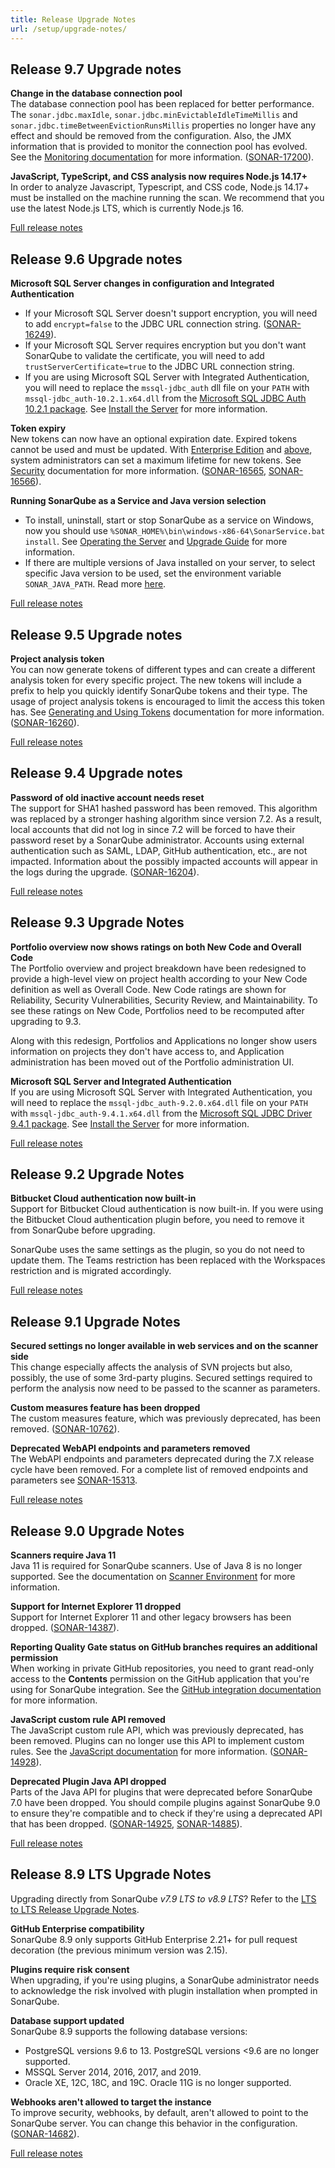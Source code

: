 ```yaml
---
title: Release Upgrade Notes
url: /setup/upgrade-notes/
---
```


## Release 9.7 Upgrade notes
**Change in the database connection pool**  
The database connection pool has been replaced for better performance. The `sonar.jdbc.maxIdle`, `sonar.jdbc.minEvictableIdleTimeMillis` and `sonar.jdbc.timeBetweenEvictionRunsMillis` properties no longer have any effect and should be removed from the configuration. Also, the JMX information that is provided to monitor the connection pool has evolved. See the [Monitoring documentation](/instance-administration/monitoring/) for more information. ([SONAR-17200](https://sonarsource.atlassian.net/browse/SONAR-17200)).

**JavaScript, TypeScript, and CSS analysis now requires Node.js 14.17+**  
In order to analyze Javascript, Typescript, and CSS code, Node.js 14.17+ must be installed on the machine running the scan.
We recommend that you use the latest Node.js LTS, which is currently Node.js 16.

[Full release notes](https://sonarsource.atlassian.net/issues/?jql=project%20%3D%2010139%20AND%20fixVersion%20%3D%2013800)

## Release 9.6 Upgrade notes
**Microsoft SQL Server changes in configuration and Integrated Authentication**  
* If your Microsoft SQL Server doesn't support encryption, you will need to add `encrypt=false` to the JDBC URL connection string. ([SONAR-16249](https://jira.sonarsource.com/browse/SONAR-16249)).
* If your Microsoft SQL Server requires encryption but you don't want SonarQube to validate the certificate, you will need to add `trustServerCertificate=true` to the JDBC URL connection string.
* If you are using Microsoft SQL Server with Integrated Authentication, you will need to replace the `mssql-jdbc_auth` dll file on your `PATH` with `mssql-jdbc_auth-10.2.1.x64.dll` from the  [Microsoft SQL JDBC Auth 10.2.1 package](https://github.com/microsoft/mssql-jdbc/releases/tag/v10.2.1). See [Install the Server](/setup/install-server/) for more information.

**Token expiry**  
New tokens can now have an optional expiration date. Expired tokens cannot be used and must be updated. With [Enterprise Edition](https://redirect.sonarsource.com/editions/enterprise.html) and [above](https://redirect.sonarsource.com/editions/editions.html), system administrators can set a maximum lifetime for new tokens. See [Security](/instance-administration/security/) documentation for more information. ([SONAR-16565](https://sonarsource.atlassian.net/browse/SONAR-16565), [SONAR-16566](https://sonarsource.atlassian.net/browse/SONAR-16566)).

**Running SonarQube as a Service and Java version selection**
* To install, uninstall, start or stop SonarQube as a service on Windows, now you should use `%SONAR_HOME%\bin\windows-x86-64\SonarService.bat install`. See [Operating the Server](/setup/operate-server/) and [Upgrade Guide](/setup/upgrading/) for more information.
* If there are multiple versions of Java installed on your server, to select specific Java version to be used, set the environment variable `SONAR_JAVA_PATH`. Read more [here](/setup/install-server/).

[Full release notes](https://sonarsource.atlassian.net/issues/?jql=project%20%3D%2010139%20AND%20fixVersion%20%3D%2012633)

## Release 9.5 Upgrade notes
**Project analysis token**  
You can now generate tokens of different types and can create a different analysis token for every specific project. The new tokens will include a prefix to help you quickly identify SonarQube tokens and their type. The usage of project analysis tokens is encouraged to limit the access this token has. See [Generating and Using Tokens](/user-guide/user-token/) documentation for more information.
([SONAR-16260](https://jira.sonarsource.com/browse/SONAR-16260)).

[Full release notes](https://jira.sonarsource.com/secure/ReleaseNote.jspa?projectId=10930&version=17328)

## Release 9.4 Upgrade notes
**Password of old inactive account needs reset**  
The support for SHA1 hashed password has been removed. This algorithm was replaced by a stronger hashing algorithm since version 7.2. As a result, local accounts that did not log in since 7.2 will be forced to have their password reset by a SonarQube administrator. Accounts using external authentication such as SAML, LDAP, GitHub authentication, etc., are not impacted. Information about the possibly impacted accounts will appear in the logs during the upgrade. ([SONAR-16204](https://jira.sonarsource.com/browse/SONAR-16204)).

[Full release notes](https://jira.sonarsource.com/secure/ReleaseNote.jspa?projectId=10930&version=17167)

## Release 9.3 Upgrade Notes  
**Portfolio overview now shows ratings on both New Code and Overall Code**  
The Portfolio overview and project breakdown have been redesigned to provide a high-level view on project health according to your New Code definition as well as Overall Code. New Code ratings are shown for Reliability, Security Vulnerabilities, Security Review, and Maintainability. To see these ratings on New Code, Portfolios need to be recomputed after upgrading to 9.3.

Along with this redesign, Portfolios and Applications no longer show users information on projects they don't have access to, and Application administration has been moved out of the Portfolio administration UI.

**Microsoft SQL Server and Integrated Authentication**  
If you are using Microsoft SQL Server with Integrated Authentication, you will need to replace the `mssql-jdbc_auth-9.2.0.x64.dll` file on your `PATH` with `mssql-jdbc_auth-9.4.1.x64.dll` from the [Microsoft SQL JDBC Driver 9.4.1 package](https://docs.microsoft.com/en-us/sql/connect/jdbc/release-notes-for-the-jdbc-driver?view=sql-server-ver15#94). See [Install the Server](/setup/install-server/) for more information.

[Full release notes](https://jira.sonarsource.com/secure/ReleaseNote.jspa?projectId=10930&version=17060)

## Release 9.2 Upgrade Notes
**Bitbucket Cloud authentication now built-in**  
Support for Bitbucket Cloud authentication is now built-in. If you were using the Bitbucket Cloud authentication plugin before, you need to remove it from SonarQube before upgrading.

SonarQube uses the same settings as the plugin, so you do not need to update them. The Teams restriction has been replaced with the Workspaces restriction and is migrated accordingly. 

[Full release notes](https://jira.sonarsource.com/secure/ReleaseNote.jspa?projectId=10930&version=16959)

## Release 9.1 Upgrade Notes  
**Secured settings no longer available in web services and on the scanner side**  
This change especially affects the analysis of SVN projects but also, possibly, the use of some 3rd-party plugins. Secured settings required to perform the analysis now need to be passed to the scanner as parameters. 

**Custom measures feature has been dropped**  
The custom measures feature, which was previously deprecated, has been removed. ([SONAR-10762](https://jira.sonarsource.com/browse/SONAR-10762)).

**Deprecated WebAPI endpoints and parameters removed**  
The WebAPI endpoints and parameters deprecated during the 7.X release cycle have been removed. For a complete list of removed endpoints and parameters see [SONAR-15313](https://jira.sonarsource.com/browse/SONAR-15313).

[Full release notes](https://jira.sonarsource.com/secure/ReleaseNote.jspa?projectId=10930&version=16792)

## Release 9.0 Upgrade Notes  
**Scanners require Java 11**  
Java 11 is required for SonarQube scanners. Use of Java 8 is no longer supported. See the documentation on [Scanner Environment](/analysis/scanner-environment/) for more information. 

**Support for Internet Explorer 11 dropped**  
Support for Internet Explorer 11 and other legacy browsers has been dropped. ([SONAR-14387](https://jira.sonarsource.com/browse/SONAR-14387)).

**Reporting Quality Gate status on GitHub branches requires an additional permission**  
When working in private GitHub repositories, you need to grant read-only access to the **Contents** permission on the GitHub application that you're using for SonarQube integration. See the [GitHub integration documentation](/analysis/github-integration/) for more information.

**JavaScript custom rule API removed**  
The JavaScript custom rule API, which was previously deprecated, has been removed. Plugins can no longer use this API to implement custom rules. See the [JavaScript documentation](/analysis/languages/javascript/) for more information. ([SONAR-14928](https://jira.sonarsource.com/browse/SONAR-14928)).

**Deprecated Plugin Java API dropped**  
Parts of the Java API for plugins that were deprecated before SonarQube 7.0 have been dropped. You should compile plugins against SonarQube 9.0 to ensure they're compatible and to check if they're using a deprecated API that has been dropped. ([SONAR-14925](https://jira.sonarsource.com/browse/SONAR-14925), [SONAR-14885](https://jira.sonarsource.com/browse/SONAR-14885)).

[Full release notes](https://jira.sonarsource.com/secure/ReleaseNote.jspa?projectId=10930&version=15682)

## Release 8.9 LTS Upgrade Notes  
Upgrading directly from SonarQube _v7.9 LTS to v8.9 LTS_? Refer to the [LTS to LTS Release Upgrade Notes](/setup/lts-to-lts-upgrade-notes/).

**GitHub Enterprise compatibility**  
SonarQube 8.9 only supports GitHub Enterprise 2.21+ for pull request decoration (the previous minimum version was 2.15).

**Plugins require risk consent**  
When upgrading, if you're using plugins, a SonarQube administrator needs to acknowledge the risk involved with plugin installation when prompted in SonarQube. 

**Database support updated**  
SonarQube 8.9 supports the following database versions:

* PostgreSQL versions 9.6 to 13. PostgreSQL versions <9.6 are no longer supported.
* MSSQL Server 2014, 2016, 2017, and 2019.
* Oracle XE, 12C, 18C, and 19C. Oracle 11G is no longer supported.

**Webhooks aren't allowed to target the instance**  
To improve security, webhooks, by default, aren't allowed to point to the SonarQube server. You can change this behavior in the configuration. ([SONAR-14682](https://jira.sonarsource.com/browse/SONAR-14682)).

[Full release notes](https://jira.sonarsource.com/secure/ReleaseNote.jspa?projectId=10930&version=16710)

